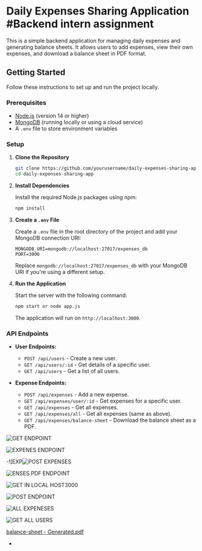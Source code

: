 # Daily Expenses Sharing Application #Backend intern assignment

This is a simple backend application for managing daily expenses and generating balance sheets. It allows users to add expenses, view their own expenses, and download a balance sheet in PDF format.

## Getting Started

Follow these instructions to set up and run the project locally.

### Prerequisites

- [Node.js](https://nodejs.org/) (version 14 or higher)
- [MongoDB](https://www.mongodb.com/try/download/community) (running locally or using a cloud service)
- A `.env` file to store environment variables

### Setup

1. **Clone the Repository**

   ```bash
   git clone https://github.com/yourusername/daily-expenses-sharing-app.git
   cd daily-expenses-sharing-app
   ```

2. **Install Dependencies**

   Install the required Node.js packages using npm:

   ```bash
   npm install
   ```

3. **Create a `.env` File**

   Create a `.env` file in the root directory of the project and add your MongoDB connection URI:

   ```env
   MONGODB_URI=mongodb://localhost:27017/expenses_db
   PORT=3000
   ```


   Replace `mongodb://localhost:27017/expenses_db` with your MongoDB URI if you're using a different setup.

4. **Run the Application**

   Start the server with the following command:

   ```bash
   npm start or node app.js 
   ```

   The application will run on `http://localhost:3000`.

### API Endpoints

- **User Endpoints:**
  - `POST /api/users` - Create a new user.
  - `GET /api/users/:id` - Get details of a specific user.
  - `GET /api/users` - Get a list of all users.

- **Expense Endpoints:**
  - `POST /api/expenses` - Add a new expense.
  - `GET /api/expenses/user/:id` - Get expenses for a specific user.
  - `GET /api/expenses` - Get all expenses.
  - `GET /api/expenses/all` - Get all expenses (same as above).
  - `GET /api/expenses/balance-sheet` - Download the balance sheet as a PDF.

 ![GET ENDPOINT](https://github.com/user-attachments/assets/41837159-5fcf-4b04-a4cc-1468266c7fd1)
 
![EXPENES ENDPOINT](https://github.com/user-attachments/assets/c6b1b781)

-![EXP![POST EXPENSES](https://github.com/user-attachments/assets/76d480b3-1802-4795-a468-02c53b4975ff)

![ENSES PDF ENDPOINT](https://github.com/user-attachments/assets/0a13a5b4-135)

![GET IN LOCAL HOST3000](https://github.com/user-attachments/assets/50a4ea23-5f25-4a66-b78a-a0009f093258)

![POST ENDPOINT](https://github.com/user-attachments/assets/b687f4e4-8a49-46bf-8fdd-835efabf15b9)

![ALL EXPENESES](https://github.com/user-attachments/assets/0f1629ca-c604-4c51-9552-fb588c025238)

 ![GET ALL USERS](https://github.com/user-attachments/assets/30f4d5af-9720-4e10-bcff-fd1f3bdb11ab)
 
[balance-sheet - Generated.pdf](https://github.com/user-attachments/files/16401331/balance-sheet.-.Generated.pdf)

  - 

